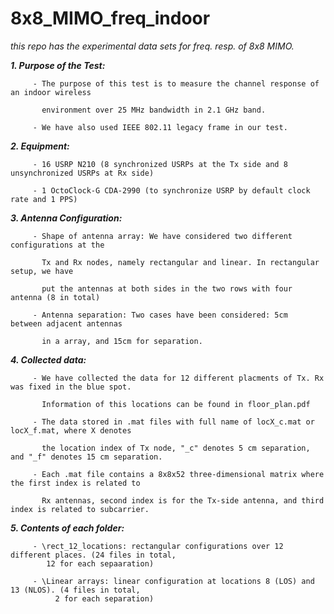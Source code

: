 # 8x8_MIMO_freq_indoor
_this repo has the experimental data sets for freq. resp. of 8x8 MIMO._

***1. Purpose of the Test:***

         - The purpose of this test is to measure the channel response of an indoor wireless

           environment over 25 MHz bandwidth in 2.1 GHz band.

         - We have also used IEEE 802.11 legacy frame in our test.

***2. Equipment:***

         - 16 USRP N210 (8 synchronized USRPs at the Tx side and 8 unsynchronized USRPs at Rx side)

         - 1 OctoClock-G CDA-2990 (to synchronize USRP by default clock rate and 1 PPS)



***3. Antenna Configuration:***

         - Shape of antenna array: We have considered two different configurations at the

           Tx and Rx nodes, namely rectangular and linear. In rectangular setup, we have 

           put the antennas at both sides in the two rows with four antenna (8 in total)

         - Antenna separation: Two cases have been considered: 5cm  between adjacent antennas

           in a array, and 15cm for separation. 



***4. Collected data:***

         - We have collected the data for 12 different placments of Tx. Rx was fixed in the blue spot.

           Information of this locations can be found in floor_plan.pdf

         - The data stored in .mat files with full name of locX_c.mat or locX_f.mat, where X denotes 

           the location index of Tx node, "_c" denotes 5 cm separation, and "_f" denotes 15 cm separation.

         - Each .mat file contains a 8x8x52 three-dimensional matrix where the first index is related to

           Rx antennas, second index is for the Tx-side antenna, and third index is related to subcarrier.



***5. Contents of each folder:***

         - \rect_12_locations: rectangular configurations over 12 different places. (24 files in total, 
            12 for each sepaaration)

         - \Linear arrays: linear configuration at locations 8 (LOS) and 13 (NLOS). (4 files in total,
              2 for each separation)
